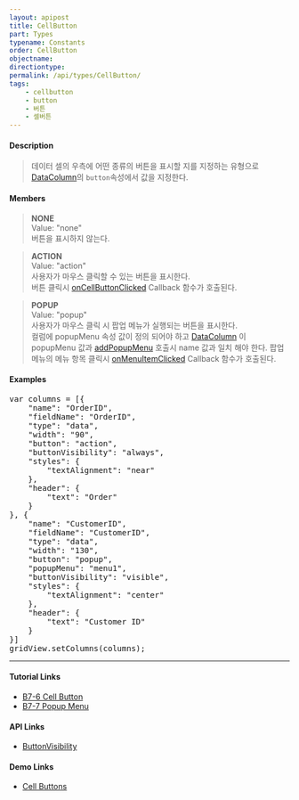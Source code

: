 ```yaml
---
layout: apipost
title: CellButton
part: Types
typename: Constants
order: CellButton
objectname: 
directiontype: 
permalink: /api/types/CellButton/
tags:
    - cellbutton
    - button
    - 버튼
    - 셀버튼
---
```


#### Description

> 데이터 셀의 우측에 어떤 종류의 버튼을 표시할 지를 지정하는 유형으로 [DataColumn](/api/types/DataColumn)의 `button`속성에서 값을 지정한다.

#### Members

> **NONE**  
> Value: "none"  
> 버튼을 표시하지 않는다.  

> **ACTION**  
> Value: "action"  
> 사용자가 마우스 클릭할 수 있는 버튼을 표시한다.    
> 버튼 클릭시 [onCellButtonClicked](/api/GridBase/onCellButtonClicked) Callback 함수가 호출된다.  

> **POPUP**   
> Value: "popup"  
> 사용자가 마우스 클릭 시 팝업 메뉴가 실행되는 버튼을 표시한다.     
> 컬럼에 popupMenu 속성 값이 정의 되어야 하고 [DataColumn](/api/types/DataColumn) 이 popupMenu 값과 [addPopupMenu](/api/GridBase/addPopupMenu) 호출시 name 값과 일치 해야 한다. 팝업 메뉴의 메뉴 항목 클릭시 [onMenuItemClicked](/api/GridBase/onMenuItemClicked) Callback 함수가 호출된다.    


#### Examples   

<pre class="prettyprint">
var columns = [{
    "name": "OrderID",
    "fieldName": "OrderID",
    "type": "data",
    "width": "90",
    "button": "action",
    "buttonVisibility": "always",
    "styles": {
        "textAlignment": "near"
    },
    "header": {
        "text": "Order"
    }
}, {
    "name": "CustomerID",
    "fieldName": "CustomerID",
    "type": "data",
    "width": "130",
    "button": "popup",
    "popupMenu": "menu1",
    "buttonVisibility": "visible",
    "styles": {
        "textAlignment": "center"
    },
    "header": {
        "text": "Customer ID"
    }
}]
gridView.setColumns(columns);
</pre>


---

#### Tutorial Links

* [B7-6 Cell Button](/tutorial/b7-6/)
* [B7-7 Popup Menu](/tutorial/b7-7/)

#### API Links

* [ButtonVisibility](/api/types/ButtonVisibility/)

#### Demo Links

* [Cell Buttons](http://demo.realgrid.com/Demo/CellButtons)


